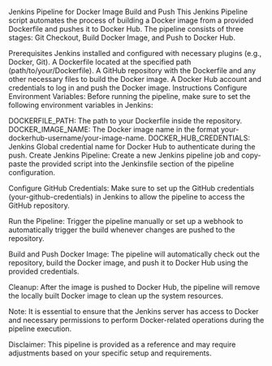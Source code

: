 Jenkins Pipeline for Docker Image Build and Push
This Jenkins Pipeline script automates the process of building a Docker image from a provided Dockerfile and pushes it to Docker Hub. The pipeline consists of three stages: Git Checkout, Build Docker Image, and Push to Docker Hub.

Prerequisites
Jenkins installed and configured with necessary plugins (e.g., Docker, Git).
A Dockerfile located at the specified path (path/to/your/Dockerfile).
A GitHub repository with the Dockerfile and any other necessary files to build the Docker image.
A Docker Hub account and credentials to log in and push the Docker image.
Instructions
Configure Environment Variables: Before running the pipeline, make sure to set the following environment variables in Jenkins:

DOCKERFILE_PATH: The path to your Dockerfile inside the repository.
DOCKER_IMAGE_NAME: The Docker image name in the format your-dockerhub-username/your-image-name.
DOCKER_HUB_CREDENTIALS: Jenkins Global credential name for Docker Hub to authenticate during the push.
Create Jenkins Pipeline: Create a new Jenkins pipeline job and copy-paste the provided script into the Jenkinsfile section of the pipeline configuration.

Configure GitHub Credentials: Make sure to set up the GitHub credentials (your-github-credentials) in Jenkins to allow the pipeline to access the GitHub repository.

Run the Pipeline: Trigger the pipeline manually or set up a webhook to automatically trigger the build whenever changes are pushed to the repository.

Build and Push Docker Image: The pipeline will automatically check out the repository, build the Docker image, and push it to Docker Hub using the provided credentials.

Cleanup: After the image is pushed to Docker Hub, the pipeline will remove the locally built Docker image to clean up the system resources.

Note: It is essential to ensure that the Jenkins server has access to Docker and necessary permissions to perform Docker-related operations during the pipeline execution.

Disclaimer: This pipeline is provided as a reference and may require adjustments based on your specific setup and requirements.